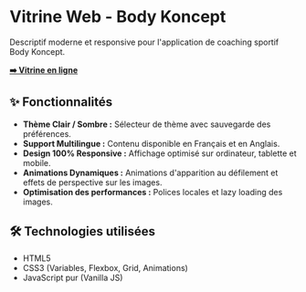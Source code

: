 # Vitrine Web - Body Koncept

Descriptif moderne et responsive pour l'application de coaching sportif Body Koncept.

**[➡️ Vitrine en ligne ](https://alexkoncept.github.io/Body-Koncept-Showcase/)**


## ✨ Fonctionnalités

*   **Thème Clair / Sombre :** Sélecteur de thème avec sauvegarde des préférences.
*   **Support Multilingue :** Contenu disponible en Français et en Anglais.
*   **Design 100% Responsive :** Affichage optimisé sur ordinateur, tablette et mobile.
*   **Animations Dynamiques :** Animations d'apparition au défilement et effets de perspective sur les images.
*   **Optimisation des performances :** Polices locales et lazy loading des images.

## 🛠️ Technologies utilisées

*   HTML5
*   CSS3 (Variables, Flexbox, Grid, Animations)
*   JavaScript pur (Vanilla JS)
